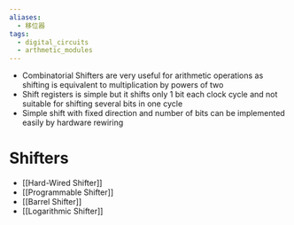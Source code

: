 ```yaml
---
aliases:
  - 移位器
tags:
  - digital_circuits
  - arthmetic_modules
---
```

- Combinatorial Shifters are very useful for arithmetic operations as shifting is equivalent to multiplication by powers of two
- Shift registers is simple but it shifts only 1 bit each clock cycle and not suitable for shifting several bits in one cycle
- Simple shift with fixed direction and number of bits can be implemented easily by hardware rewiring

# Shifters

- [[Hard-Wired Shifter]]
- [[Programmable Shifter]]
- [[Barrel Shifter]]
- [[Logarithmic Shifter]]
